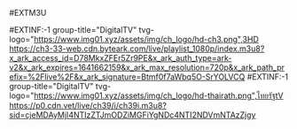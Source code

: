 #EXTM3U

#EXTINF:-1 group-title="DigitalTV" tvg-logo="https://www.img01.xyz/assets/img/ch_logo/hd-ch3.png",3HD
https://ch3-33-web.cdn.byteark.com/live/playlist_1080p/index.m3u8?x_ark_access_id=D78MkxZFEr5Zr9PE&x_ark_auth_type=ark-v2&x_ark_expires=1641662159&x_ark_max_resolution=720p&x_ark_path_prefix=%2Flive%2F&x_ark_signature=Btmf0f7aWbq5O-SrYOLVCQ
#EXTINF:-1 group-title="DigitalTV" tvg-logo="https://www.img01.xyz/assets/img/ch_logo/hd-thairath.png",ไทยรัฐtV
https://p0.cdn.vet/live/ch39/i/ch39i.m3u8?sid=cjeMDAyMjI4NTIzZTJmODZiMGFiYgNDc4NTI2NDVmNTAzZjgy
